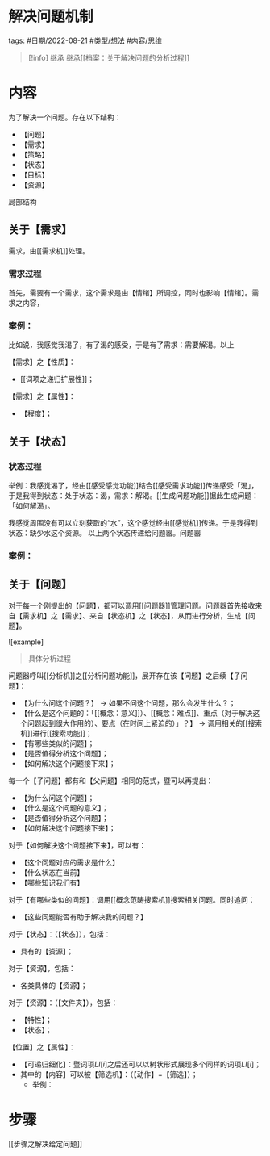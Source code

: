 # 解决问题机制


tags: #日期/2022-08-21 #类型/想法 #内容/思维 


> [!info] 继承
> 继承[[档案：关于解决问题的分析过程]]







# 内容

为了解决一个问题。存在以下结构：
- 【问题】
- 【需求】
- 【策略】
- 【状态】
- 【目标】
- 【资源】

局部结构

## 关于【需求】

需求，由[[需求机]]处理。


### 需求过程

首先，需要有一个需求，这个需求是由【情绪】所调控，同时也影响【情绪】。需求之内容，

### 案例：

比如说，我感觉我渴了，有了渴的感受，于是有了需求：需要解渴。以上

【需求】之【性质】：
- [[词项之递归扩展性]]；

【需求】之【属性】：
- 【程度】；


## 关于【状态】

### 状态过程

举例：我感觉渴了，经由[[感受感觉功能]]结合[[感受需求功能]]传递感受「渴」，于是我得到状态：处于状态：渴，需求：解渴。[[生成问题功能]]据此生成问题：「如何解渴」。

我感觉周围没有可以立刻获取的“水”，这个感觉经由[[感觉机]]传递。于是我得到状态：缺少水这个资源。
以上两个状态传递给问题器。问题器



### 案例：


## 关于【问题】



对于每一个刚提出的【问题】，都可以调用[[问题器]]管理问题。问题器首先接收来自【需求机】之【需求】、来自【状态机】之【状态】，从而进行分析，生成【问题】。

![example]
> 具体分析过程

问题器呼叫[[分析机]]之[[分析问题功能]]，展开存在该【问题】之后续【子问题】：
- 【为什么问这个问题？】 -> 如果不问这个问题，那么会发生什么？；
- 【什么是这个问题的：「[[概念：意义]]）、[[概念：难点]]、重点（对于解决这个问题起到很大作用的）、要点（在时间上紧迫的）」？】 -> 调用相关的[[搜索机]]进行[[搜索功能]]；
- 【有哪些类似的问题】；
- 【是否值得分析这个问题】；
- 【如何解决这个问题接下来】；

每一个【子问题】都有和【父问题】相同的范式，暨可以再提出：
- 【为什么问这个问题】；
- 【什么是这个问题的意义】；
- 【是否值得分析这个问题】；
- 【如何解决这个问题接下来】；

对于【如何解决这个问题接下来】，可以有：
- 【这个问题对应的需求是什么】
- 【什么状态在当前】
- 【哪些知识我们有】


对于【有哪些类似的问题】：调用[[概念范畴搜索机]]搜索相关问题。同时追问：
- 【这些问题能否有助于解决我的问题？】




对于【状态】：（【状态】），包括：
- 具有的【资源】；


对于【资源】，包括：
- 各类具体的【资源】；


对于【资源】：（【文件夹】），包括：
- 【特性】；
- 【状态】；


【位置】之【属性】：
- 【可递归细化】：暨词项$LI[i]$之后还可以以树状形式展现多个同样的词项$LI[i]$；
- 其中的【内容】可以被【筛选机】：（【动作】=【筛选】）；
    - 举例：





# 步骤

[[步骤之解决给定问题]]

